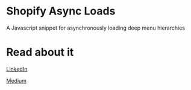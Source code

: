 # Shopify Async Loads
A Javascript snippet for asynchronously loading deep menu hierarchies

# Read about it
[LinkedIn](https://www.linkedin.com/pulse/drastically-improve-your-shopify-stores-server-response-abuarja)

[Medium](https://medium.com/@bashrj/drastically-improve-your-shopify-stores-server-response-time-cf6aecfee430)
